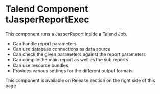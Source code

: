 # Talend Component tJasperReportExec
This component runs a JasperReport inside a Talend Job.
* Can handle report parameters
* Can use database connections as data source
* Can check the given parameters against the report parameters
* Can compile the main report as well as the sub reports
* Can use resource bundles
* Provides various settings for the different output formats

This component is available on Release section on the right side of this page
